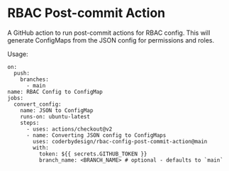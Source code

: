 # RBAC Post-commit Action
A GitHub action to run post-commit actions for RBAC config. This will generate
ConfigMaps from the JSON config for permissions and roles.

Usage:
```
on:
  push:
    branches:
      - main
name: RBAC Config to ConfigMap
jobs:
  convert_config:
    name: JSON to ConfigMap
    runs-on: ubuntu-latest
    steps:
      - uses: actions/checkout@v2
      - name: Converting JSON config to ConfigMaps
        uses: coderbydesign/rbac-config-post-commit-action@main
        with:
          token: ${{ secrets.GITHUB_TOKEN }}
          branch_name: <BRANCH_NAME> # optional - defaults to `main`
```
